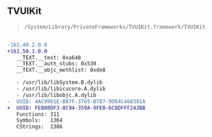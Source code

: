 ## TVUIKit

> `/System/Library/PrivateFrameworks/TVUIKit.framework/TVUIKit`

```diff

-161.40.2.0.0
+161.50.1.0.0
   __TEXT.__text: 0xa648
   __TEXT.__auth_stubs: 0x530
   __TEXT.__objc_methlist: 0xde8

   - /usr/lib/libSystem.B.dylib
   - /usr/lib/libicucore.A.dylib
   - /usr/lib/libobjc.A.dylib
-  UUID: 4AC9901E-B87F-3765-B787-9D84C460301A
+  UUID: FEB08DF3-8C94-359A-9FE0-6C8DFFF242BB
   Functions: 311
   Symbols:   1364
   CStrings:  1386

```

